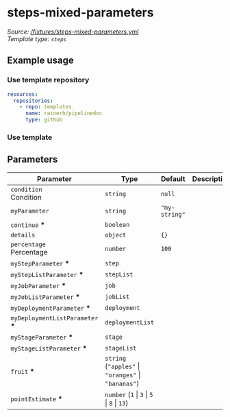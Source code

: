 <!-- this file was generated by pipelinedoc v1.8.0-development-asciidoc - do not modify directly -->

# steps-mixed-parameters



_Source: [/fixtures/steps-mixed-parameters.yml](/fixtures/steps-mixed-parameters.yml)_
<br/>
_Template type: `steps`_





## Example usage

### Use template repository

```yaml
resources:
  repositories:
    - repo: templates
      name: rainerh/pipelinedoc
      type: github
```


### Use template







## Parameters

|Parameter            |Type                   |Default                   |Description                         |
|---------------------|-----------------------|--------------------------|------------------------------------|
|`condition`<br/>Condition|`string`|`null`||
|`myParameter`|`string`|`"my-string"`||
|`continue` **\***|`boolean`|||
|`details`|`object`|`{}`||
|`percentage`<br/>Percentage|`number`|`100`||
|`myStepParameter` **\***|`step`|||
|`myStepListParameter` **\***|`stepList`|||
|`myJobParameter` **\***|`job`|||
|`myJobListParameter` **\***|`jobList`|||
|`myDeploymentParameter` **\***|`deployment`|||
|`myDeploymentListParameter` **\***|`deploymentList`|||
|`myStageParameter` **\***|`stage`|||
|`myStageListParameter` **\***|`stageList`|||
|`fruit` **\***|`string` (`"apples"` \| `"oranges"` \| `"bananas"`)|||
|`pointEstimate` **\***|`number` (`1` \| `3` \| `5` \| `8` \| `13`)|||
